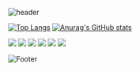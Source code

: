 ![header](https://capsule-render.vercel.app/api?type=transparent&section=header&color=auto&height=200&text=chldwns's&animation=fadeIn)

[![Top Langs](https://github-readme-stats.vercel.app/api/top-langs/?username=chldudwns95&show_icons=true&theme=radical)](https://github.com/chldudwns95/github-readme-stats)
[![Anurag's GitHub stats](https://github-readme-stats.vercel.app/api?username=chldudwns95&show_icons=true&theme=radical)](https://github.com/chldudwns95/github-readme-stats)

<div>
  <!--count-->
<!--   <a href="https://github.com/chldudwns95"> -->
  <a>
    <img src = "https://hits.seeyoufarm.com/api/count/incr/badge.svg?url=https%3A%2F%2Fgithub.com%2Fchldudwns95%2F&count_bg=%235F5A5A&title_bg=%235F5A5A&icon=smugmug.svg&icon_color=%23FFFFFF&title=%3AD&edge_flat=false)"/>
  </a>
  <img src="https://img.shields.io/badge/Spring-green?style=flat-square&logo=spring&logoColor=white"/>
  <img src="https://img.shields.io/badge/java-green?style=flat-square&logo=java&logoColor=white"/>
  <img src="https://img.shields.io/badge/html-green?style=flat-square&logo=html&logoColor=white"/>
  <img src="https://img.shields.io/badge/javascript-green?style=flat-square&logo=javascript&logoColor=white"/>
  <img src="https://img.shields.io/badge/oracle-green?style=flat-square&logo=oracle&logoColor=white"/>
</div>

![Footer](https://capsule-render.vercel.app/api?type=waving&color=auto&height=200&section=footer)


<!--
**chldudwns95/chldudwns95** is a ✨ _special_ ✨ repository because its `README.md` (this file) appears on your GitHub profile.

Here are some ideas to get you started:

- 🔭 I’m currently working on ...
- 🌱 I’m currently learning ...
- 👯 I’m looking to collaborate on ...
- 🤔 I’m looking for help with ...
- 💬 Ask me about ...
- 📫 How to reach me: ...
- 😄 Pronouns: ...
- ⚡ Fun fact: ...
-->
